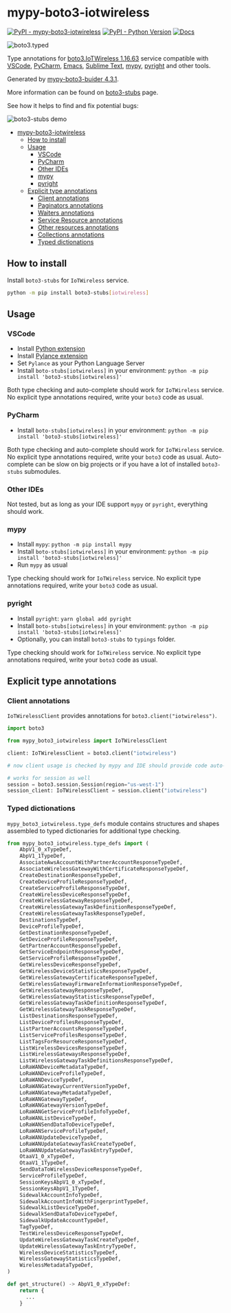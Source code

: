 # mypy-boto3-iotwireless

[![PyPI - mypy-boto3-iotwireless](https://img.shields.io/pypi/v/mypy-boto3-iotwireless.svg?color=blue)](https://pypi.org/project/mypy-boto3-iotwireless)
[![PyPI - Python Version](https://img.shields.io/pypi/pyversions/mypy-boto3-iotwireless.svg?color=blue)](https://pypi.org/project/mypy-boto3-iotwireless)
[![Docs](https://img.shields.io/readthedocs/mypy-boto3-builder.svg?color=blue)](https://mypy-boto3-builder.readthedocs.io/)

![boto3.typed](https://github.com/vemel/mypy_boto3_builder/raw/master/logo.png)

Type annotations for
[boto3.IoTWireless 1.16.63](https://boto3.amazonaws.com/v1/documentation/api/1.16.63/reference/services/iotwireless.html#IoTWireless) service
compatible with
[VSCode](https://code.visualstudio.com/),
[PyCharm](https://www.jetbrains.com/pycharm/),
[Emacs](https://www.gnu.org/software/emacs/),
[Sublime Text](https://www.sublimetext.com/),
[mypy](https://github.com/python/mypy),
[pyright](https://github.com/microsoft/pyright)
and other tools.

Generated by [mypy-boto3-buider 4.3.1](https://github.com/vemel/mypy_boto3_builder).

More information can be found on [boto3-stubs](https://pypi.org/project/boto3-stubs/) page.

See how it helps to find and fix potential bugs:

![boto3-stubs demo](https://github.com/vemel/mypy_boto3_builder/raw/master/demo.gif)

- [mypy-boto3-iotwireless](#mypy-boto3-iotwireless)
  - [How to install](#how-to-install)
  - [Usage](#usage)
    - [VSCode](#vscode)
    - [PyCharm](#pycharm)
    - [Other IDEs](#other-ides)
    - [mypy](#mypy)
    - [pyright](#pyright)
  - [Explicit type annotations](#explicit-type-annotations)
    - [Client annotations](#client-annotations)
    - [Paginators annotations](#paginators-annotations)
    - [Waiters annotations](#waiters-annotations)
    - [Service Resource annotations](#service-resource-annotations)
    - [Other resources annotations](#other-resources-annotations)
    - [Collections annotations](#collections-annotations)
    - [Typed dictionations](#typed-dictionations)

## How to install

Install `boto3-stubs` for `IoTWireless` service.

```bash
python -m pip install boto3-stubs[iotwireless]
```

## Usage

### VSCode

- Install [Python extension](https://marketplace.visualstudio.com/items?itemName=ms-python.python)
- Install [Pylance extension](https://marketplace.visualstudio.com/items?itemName=ms-python.vscode-pylance)
- Set `Pylance` as your Python Language Server
- Install `boto-stubs[iotwireless]` in your environment: `python -m pip install 'boto3-stubs[iotwireless]'`

Both type checking and auto-complete should work for `IoTWireless` service.
No explicit type annotations required, write your `boto3` code as usual.

### PyCharm

- Install `boto-stubs[iotwireless]` in your environment: `python -m pip install 'boto3-stubs[iotwireless]'`

Both type checking and auto-complete should work for `IoTWireless` service.
No explicit type annotations required, write your `boto3` code as usual.
Auto-complete can be slow on big projects or if you have a lot of installed `boto3-stubs` submodules.

### Other IDEs

Not tested, but as long as your IDE support `mypy` or `pyright`, everything should work.

### mypy

- Install `mypy`: `python -m pip install mypy`
- Install `boto-stubs[iotwireless]` in your environment: `python -m pip install 'boto3-stubs[iotwireless]'`
- Run `mypy` as usual

Type checking should work for `IoTWireless` service.
No explicit type annotations required, write your `boto3` code as usual.

### pyright

- Install `pyright`: `yarn global add pyright`
- Install `boto-stubs[iotwireless]` in your environment: `python -m pip install 'boto3-stubs[iotwireless]'`
- Optionally, you can install `boto3-stubs` to `typings` folder.

Type checking should work for `IoTWireless` service.
No explicit type annotations required, write your `boto3` code as usual.

## Explicit type annotations

### Client annotations

`IoTWirelessClient` provides annotations for `boto3.client("iotwireless")`.

```python
import boto3

from mypy_boto3_iotwireless import IoTWirelessClient

client: IoTWirelessClient = boto3.client("iotwireless")

# now client usage is checked by mypy and IDE should provide code auto-complete

# works for session as well
session = boto3.session.Session(region="us-west-1")
session_client: IoTWirelessClient = session.client("iotwireless")
```








### Typed dictionations

`mypy_boto3_iotwireless.type_defs` module contains structures and shapes assembled
to typed dictionaries for additional type checking.

```python
from mypy_boto3_iotwireless.type_defs import (
    AbpV1_0_xTypeDef,
    AbpV1_1TypeDef,
    AssociateAwsAccountWithPartnerAccountResponseTypeDef,
    AssociateWirelessGatewayWithCertificateResponseTypeDef,
    CreateDestinationResponseTypeDef,
    CreateDeviceProfileResponseTypeDef,
    CreateServiceProfileResponseTypeDef,
    CreateWirelessDeviceResponseTypeDef,
    CreateWirelessGatewayResponseTypeDef,
    CreateWirelessGatewayTaskDefinitionResponseTypeDef,
    CreateWirelessGatewayTaskResponseTypeDef,
    DestinationsTypeDef,
    DeviceProfileTypeDef,
    GetDestinationResponseTypeDef,
    GetDeviceProfileResponseTypeDef,
    GetPartnerAccountResponseTypeDef,
    GetServiceEndpointResponseTypeDef,
    GetServiceProfileResponseTypeDef,
    GetWirelessDeviceResponseTypeDef,
    GetWirelessDeviceStatisticsResponseTypeDef,
    GetWirelessGatewayCertificateResponseTypeDef,
    GetWirelessGatewayFirmwareInformationResponseTypeDef,
    GetWirelessGatewayResponseTypeDef,
    GetWirelessGatewayStatisticsResponseTypeDef,
    GetWirelessGatewayTaskDefinitionResponseTypeDef,
    GetWirelessGatewayTaskResponseTypeDef,
    ListDestinationsResponseTypeDef,
    ListDeviceProfilesResponseTypeDef,
    ListPartnerAccountsResponseTypeDef,
    ListServiceProfilesResponseTypeDef,
    ListTagsForResourceResponseTypeDef,
    ListWirelessDevicesResponseTypeDef,
    ListWirelessGatewaysResponseTypeDef,
    ListWirelessGatewayTaskDefinitionsResponseTypeDef,
    LoRaWANDeviceMetadataTypeDef,
    LoRaWANDeviceProfileTypeDef,
    LoRaWANDeviceTypeDef,
    LoRaWANGatewayCurrentVersionTypeDef,
    LoRaWANGatewayMetadataTypeDef,
    LoRaWANGatewayTypeDef,
    LoRaWANGatewayVersionTypeDef,
    LoRaWANGetServiceProfileInfoTypeDef,
    LoRaWANListDeviceTypeDef,
    LoRaWANSendDataToDeviceTypeDef,
    LoRaWANServiceProfileTypeDef,
    LoRaWANUpdateDeviceTypeDef,
    LoRaWANUpdateGatewayTaskCreateTypeDef,
    LoRaWANUpdateGatewayTaskEntryTypeDef,
    OtaaV1_0_xTypeDef,
    OtaaV1_1TypeDef,
    SendDataToWirelessDeviceResponseTypeDef,
    ServiceProfileTypeDef,
    SessionKeysAbpV1_0_xTypeDef,
    SessionKeysAbpV1_1TypeDef,
    SidewalkAccountInfoTypeDef,
    SidewalkAccountInfoWithFingerprintTypeDef,
    SidewalkListDeviceTypeDef,
    SidewalkSendDataToDeviceTypeDef,
    SidewalkUpdateAccountTypeDef,
    TagTypeDef,
    TestWirelessDeviceResponseTypeDef,
    UpdateWirelessGatewayTaskCreateTypeDef,
    UpdateWirelessGatewayTaskEntryTypeDef,
    WirelessDeviceStatisticsTypeDef,
    WirelessGatewayStatisticsTypeDef,
    WirelessMetadataTypeDef,
)

def get_structure() -> AbpV1_0_xTypeDef:
    return {
      ...
    }
```
